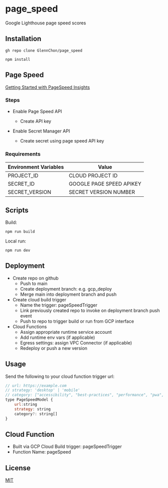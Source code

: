 # page_speed

Google Lighthouse page speed scores

## Installation

``` gh repo clone GlennChon/page_speed ```

``` npm install ```

## Page Speed
[Getting Started with PageSpeed Insights](https://developers.google.com/speed/docs/insights/v5/get-started)

### Steps
- Enable Page Speed API
    - Create API key

- Enable Secret Manager API
    - Create secret using page speed API key

### Requirements
| Environment Variables | Value |
| --------------------- | ----- |
| PROJECT_ID | CLOUD PROJECT ID |
| SECRET_ID | GOOGLE PAGE SPEED APIKEY |
| SECRET_VERSION | SECRET VERSION NUMBER |

## Scripts
Build:

``` npm run build ```

Local run:

``` npm run dev ```

## Deployment
- Create repo on github
    - Push to main
    - Create deployment branch: e.g. gcp_deploy
    - Merge main into deployment branch and push
- Create cloud build trigger
    - Name the trigger: pageSpeedTrigger
    - Link previously created repo to invoke on deployment branch push event
    - Push to repo to trigger build or run from GCP interface
- Cloud Functions
    - Assign appropriate runtime service account
    - Add runtime env vars (if applicable)
    - Egress settings: assign VPC Connector (if applicable)
    - Redeploy or push a new version

## Usage

Send the following to your cloud function trigger url:
```javascript
// url: https://example.com
// strategy: 'desktop' | 'mobile'
// category: ["accessibility", "best-practices", "performance", "pwa", "seo"]  
type PageSpeedModel {
    url:string
    strategy: string 
    category?: string[]  
}

```

## Cloud Function

- Built via GCP Cloud Build trigger: pageSpeedTrigger
- Function Name: pageSpeed

## License

[MIT](https://choosealicense.com/licenses/mit/)

